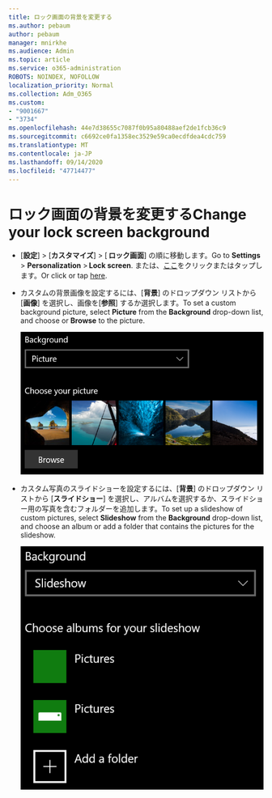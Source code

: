 ```yaml
---
title: ロック画面の背景を変更する
ms.author: pebaum
author: pebaum
manager: mnirkhe
ms.audience: Admin
ms.topic: article
ms.service: o365-administration
ROBOTS: NOINDEX, NOFOLLOW
localization_priority: Normal
ms.collection: Adm_O365
ms.custom:
- "9001667"
- "3734"
ms.openlocfilehash: 44e7d38655c7087f0b95a80488aef2de1fcb36c9
ms.sourcegitcommit: c6692ce0fa1358ec3529e59ca0ecdfdea4cdc759
ms.translationtype: MT
ms.contentlocale: ja-JP
ms.lasthandoff: 09/14/2020
ms.locfileid: "47714477"
---
```

# <a name="change-your-lock-screen-background"></a><span data-ttu-id="51fd9-102">ロック画面の背景を変更する</span><span class="sxs-lookup"><span data-stu-id="51fd9-102">Change your lock screen background</span></span>

- <span data-ttu-id="51fd9-103">[**設定**]  >  [**カスタマイズ**]  > [ **ロック画面**] の順に移動します。</span><span class="sxs-lookup"><span data-stu-id="51fd9-103">Go to **Settings** > **Personalization** > **Lock screen**.</span></span> <span data-ttu-id="51fd9-104">または、[ここ](ms-settings:lockscreen?activationSource=GetHelp)をクリックまたはタップします。</span><span class="sxs-lookup"><span data-stu-id="51fd9-104">Or click or tap [here](ms-settings:lockscreen?activationSource=GetHelp).</span></span>

- <span data-ttu-id="51fd9-105">カスタムの背景画像を設定するには、[**背景**] のドロップダウン リストから [**画像**] を選択し、画像を[**参照**] するか選択します。</span><span class="sxs-lookup"><span data-stu-id="51fd9-105">To set a custom background picture, select **Picture** from the **Background** drop-down list, and choose or **Browse** to the picture.</span></span>

  ![カスタムの背景画像を設定します。](media/set-custom-background-pic.png)

- <span data-ttu-id="51fd9-107">カスタム写真のスライドショーを設定するには、[**背景**] のドロップダウン リストから [**スライドショー**] を選択し、アルバムを選択するか、スライドショー用の写真を含むフォルダーを追加します。</span><span class="sxs-lookup"><span data-stu-id="51fd9-107">To set up a slideshow of custom pictures, select **Slideshow** from the **Background** drop-down list, and choose an album or add a folder that contains the pictures for the slideshow.</span></span>

  ![カスタム画像のスライドショーを設定します。](media/set-up-slideshow-background.png)
